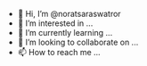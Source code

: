- 👋 Hi, I’m @noratsaraswatror
- 👀 I’m interested in ...
- 🌱 I’m currently learning ...
- 💞️ I’m looking to collaborate on ...
- 📫 How to reach me ...

<!---
noratsaraswatror/noratsaraswatror is a ✨ special ✨ repository because its `README.md` (this file) appears on your GitHub profile.
You can click the Preview link to take a look at your changes.
--->
